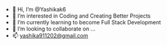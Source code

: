 - 👋 Hi, I’m @Yashikak6
- 👀 I’m interested in Coding and Creating Better Projects
- 🌱 I’m currently learning to become Full Stack Development 
- 💞️ I’m looking to collaborate on ...
- 📫 yashika911202@gmail.com

<!---
Yashikak6/Yashikak6 is a ✨ special ✨ repository because its `README.md` (this file) appears on your GitHub profile.
You can click the Preview link to take a look at your changes.
--->
